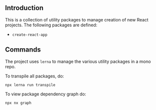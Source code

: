## Introduction

This is a collection of utility packages to manage creation of new React projects. The following packages are defined:

- `create-react-app`

## Commands

The project uses `lerna` to manage the various utility packages in a mono repo.

To transpile all packages, do:

```
npx lerna run transpile
```

To view package dependency graph do:

```
npx nx graph
```
